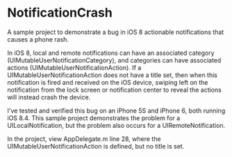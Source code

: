 # NotificationCrash
A sample project to demonstrate a bug in iOS 8 actionable notifications that causes a phone rash.

In iOS 8, local and remote notifications can have an associated category (UIMutableUserNotificationCategory), and categories can have associated actions (UIMutableUserNotificationAction). If a UIMutableUserNotificationAction does not have a title set, then when this notification is fired and received on the iOS device, swiping left on the notification from the lock screen or notification center to reveal the actions will instead crash the device.

I've tested and verified this bug on an iPhone 5S and iPhone 6, both running iOS 8.4. This sample project demonstrates the problem for a UILocalNotification, but the problem also occurs for a UIRemoteNotification.

In the project, view AppDelegate.m line 28, where the UIMutableUserNotificationAction is defined, but no title is set.
